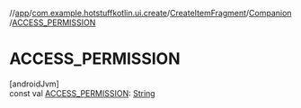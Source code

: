 //[app](../../../../index.md)/[com.example.hotstuffkotlin.ui.create](../../index.md)/[CreateItemFragment](../index.md)/[Companion](index.md)/[ACCESS_PERMISSION](-a-c-c-e-s-s_-p-e-r-m-i-s-s-i-o-n.md)

# ACCESS_PERMISSION

[androidJvm]\
const val [ACCESS_PERMISSION](-a-c-c-e-s-s_-p-e-r-m-i-s-s-i-o-n.md): [String](https://kotlinlang.org/api/latest/jvm/stdlib/kotlin/-string/index.html)

